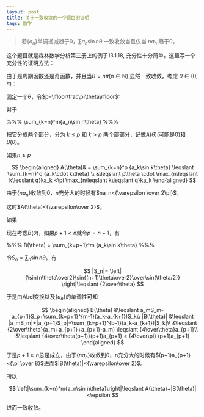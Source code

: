 ```yaml
---
layout: post
title: 关于一致收敛的一个题目的证明
tags: 数学
---
```


> 若$\{a_n\}$单调递减趋于0，$\sum a_n\sin n\theta$ 一致收敛当且仅当 $na_n$ 趋于0。

这个题目就是森林数学分析第三册上的例子13.1.18, 充分性十分简单，这里写一个充分性的证明方法：

由于是周期函数还是奇函数，并且当$\theta = n\pi (n\in\mathbb{N})$ 显然一致收敛，考虑 $\theta \in (0,\pi)$：

固定一个$\theta$，令$p=\lfloor\frac\pi\theta\rfloor$:

对于

%%%
\sum_{k=n}^m{a_n\sin n\theta}
%%%

把它分成两个部分，分为 $k\leqslant p$ 和 $k> p$ 两个部部分，记做$A(\theta)$(可能是0)和 $B(\theta)$。

如果$n\leqslant p$

$$
\begin{aligned}
A(\theta)& = \sum_{k=n}^p {a_k\sin k\theta} 
\leqslant \sum_{k=n}^q {a_k\cdot k\theta} \\
&\leqslant p\theta \cdot \max_{n\leqslant k\leqslant q}ka_k
<\pi \max_{n\leqslant k\leqslant q}ka_k
\end{aligned}
$$

由于$\{na_n\}$收敛到0，$n$充分大的时候有$na_n<{\varepsilon \over 2\pi}$。

这时$A(\theta)<{\varepsilon\over 2}$。

如果

现在考虑$B(\theta)$，如果$p+1<n$就令$p=n-1$，有

%%%
B(\theta) = \sum_{k=p+1}^m {a_k\sin k\theta} 
%%%



令$S_n=\sum_n\sin n \theta$，有

$$
|S_n|=
\left|
{\sin{n\theta\over2}\sin{(n+1)\theta\over2}\over\sin(\theta/2)}
\right|\leqslant {2\over\theta}
$$

于是由Abel变换以及$\{a_n\}$的单调性可知

$$
\begin{aligned}
B(\theta) &\leqslant a_mS_m-a_{p+1}S_p+\sum_{k=p+1}^{m-1}(a_k-a_{k+1})S_k\\
|B(\theta)| &\leqslant |a_mS_m|+|a_{p+1}S_p|+\sum_{k=p+1}^{b-1}(a_k-a_{k+1})|S_k|\\
&\leqslant {2\over\theta}(a_m+a_{p+1}+a_{p+1}-a_m) 
\leqslant {4\over\theta}a_{p+1}\\
&\leqslant {4\over\theta(p+1)}(p+1)a_{p+1} < {4\over\pi} (p+1)a_{p+1}
\end{aligned}
$$

于是$p+1\geqslant n$总是成立，由于$\{na_n\}$收敛到0，n充分大的时候有$(p+1)a_{p+1}<{\pi \over 8}$进而$|B(\theta)|<{\varepsilon\over 2}$。

所以

$$
\left|\sum_{k=n}^m{a_n\sin n\theta}\right|\leqslant A(\theta)+|B(\theta)|<\epsilon
$$

进而一致收敛。


